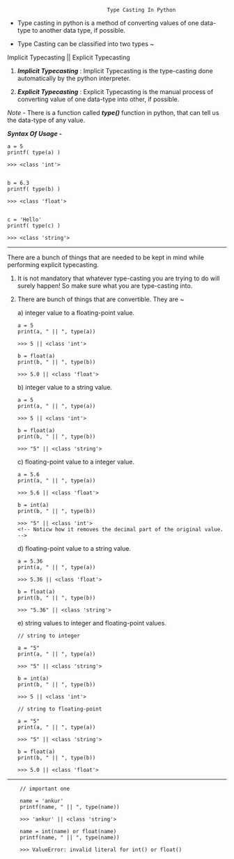                                     Type Casting In Python

* Type casting in python is a method of converting values of one data-type to another data type, if possible.

* Type Casting can be classified into two types ~

Implicit Typecasting || Explicit Typecasting

01. **_Implicit Typecasting_** : Implicit Typecasting is the type-casting done automatically by the python interpreter.

02. **_Explicit Typecasting_** : Explicit Typecasting is the manual process of converting value of one data-type into other, if possible.

_Note_ - There is a function called **_type()_** function in python, that can tell us the data-type of any value.

**_Syntax Of Usage -_**

    a = 5
    printf( type(a) )

    >>> <class 'int'>


    b = 6.3
    printf( type(b) )

    >>> <class 'float'>


    c = 'Hello'
    printf( type(c) )

    >>> <class 'string'>

-------------------------------------------------

There are a bunch of things that are needed to be kept in mind while performing explicit typecasting.

01. It is not mandatory that whatever type-casting you are trying to do will surely happen! So make sure what you are type-casting into.

02. There are bunch of things that are convertible. They are ~

    a) integer value to a floating-point value.

        a = 5
        print(a, " || ", type(a))

        >>> 5 || <class 'int'>

        b = float(a)
        print(b, " || ", type(b))

        >>> 5.0 || <class 'float'>

    b) integer value to a string value.

        a = 5
        print(a, " || ", type(a))

        >>> 5 || <class 'int'>

        b = float(a)
        print(b, " || ", type(b))

        >>> "5" || <class 'string'>

    c) floating-point value to a integer value.

        a = 5.6
        print(a, " || ", type(a))

        >>> 5.6 || <class 'float'>
    
        b = int(a)
        print(b, " || ", type(b))

        >>> "5" || <class 'int'>
        <!-- Noticw how it removes the decimal part of the original value. -->
        
    d) floating-point value to a string value.
    
        a = 5.36
        print(a, " || ", type(a))

        >>> 5.36 || <class 'float'>

        b = float(a)
        print(b, " || ", type(b))

        >>> "5.36" || <class 'string'>


    e) string values to integer and floating-point values.

        // string to integer

        a = "5"
        print(a, " || ", type(a))

        >>> "5" || <class 'string'>

        b = int(a)
        print(b, " || ", type(b))

        >>> 5 || <class 'int'>

        // string to floating-point

        a = "5"
        print(a, " || ", type(a))

        >>> "5" || <class 'string'>

        b = float(a)
        print(b, " || ", type(b))

        >>> 5.0 || <class 'float'>

-------------------------------------------------

        // important one
        
        name = 'ankur'
        printf(name, " || ", type(name))

        >>> 'ankur' || <class 'string'>

        name = int(name) or float(name)
        printf(name, " || ", type(name))

        >>> ValueError: invalid literal for int() or float()